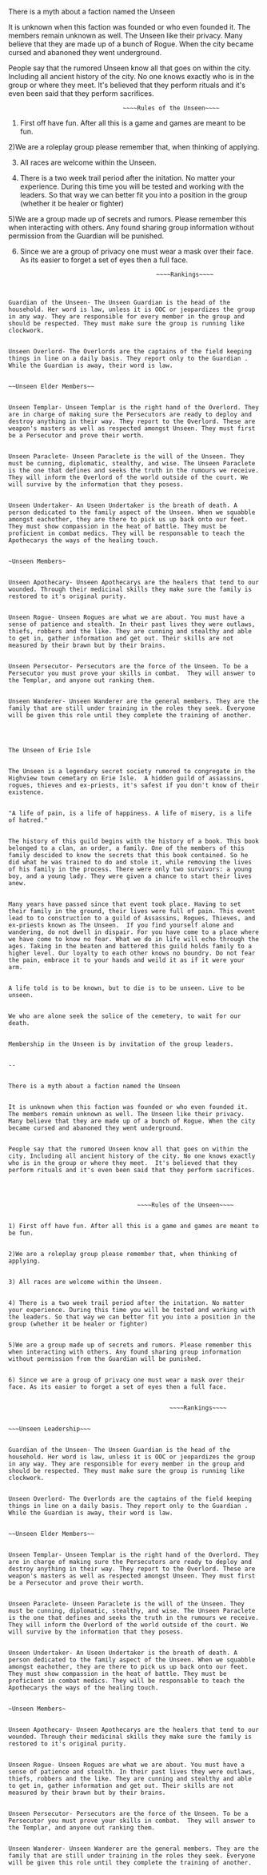 ﻿There is a myth about a faction named the Unseen


It is unknown when this faction was founded or who even founded it. The members remain unknown as well. The Unseen like their privacy. Many believe that they are made up of a bunch of Rogue. When the city became cursed and abanoned they went underground.


People say that the rumored Unseen know all that goes on within the city. Including all ancient history of the city. No one knows exactly who is in the group or where they meet.  It's believed that they perform rituals and it's even been said that they perform sacrifices.




                                    ~~~~Rules of the Unseen~~~~


1) First off have fun. After all this is a game and games are meant to be fun.


2)We are a roleplay group please remember that, when thinking of applying.


3) All races are welcome within the Unseen.


4) There is a two week trail period after the initation. No matter your experience. During this time you will be tested and working with the leaders. So that way we can better fit you into a position in the group (whether it be healer or fighter)


5)We are a group made up of secrets and rumors. Please remember this when interacting with others. Any found sharing group information without permission from the Guardian will be punished. 


6) Since we are a group of privacy one must wear a mask over their face. As its easier to forget a set of eyes then a full face. 


                                             ~~~~Rankings~~~~


~~~Unseen Leadership~~~


Guardian of the Unseen- The Unseen Guardian is the head of the household. Her word is law, unless it is OOC or jeopardizes the group in any way. They are responsible for every member in the group and should be respected. They must make sure the group is running like clockwork.


Unseen Overlord- The Overlords are the captains of the field keeping things in line on a daily basis. They report only to the Guardian . While the Guardian is away, their word is law.


~~Unseen Elder Members~~


Unseen Templar- Unseen Templar is the right hand of the Overlord. They are in charge of making sure the Persecutors are ready to deploy and destroy anything in their way. They report to the Overlord. These are weapon's masters as well as respected amongst Unseen. They must first be a Persecutor and prove their worth.


Unseen Paraclete- Unseen Paraclete is the will of the Unseen. They must be cunning, diplomatic, stealthy, and wise. The Unseen Paraclete is the one that defines and seeks the truth in the rumours we receive. They will inform the Overlord of the world outside of the court. We will survive by the information that they posess.


Unseen Undertaker- An Useen Undertaker is the breath of death. A person dedicated to the family aspect of the Unseen. When we squabble amongst eachother, they are there to pick us up back onto our feet. They must show compassion in the heat of battle. They must be proficient in combat medics. They will be responsable to teach the Apothecarys the ways of the healing touch. 


~Unseen Members~


Unseen Apothecary- Unseen Apothecarys are the healers that tend to our wounded. Through their medicinal skills they make sure the family is restored to it's original purity. 


Unseen Rogue- Unseen Rogues are what we are about. You must have a sense of patience and stealth. In their past lives they were outlaws, thiefs, robbers and the like. They are cunning and stealthy and able to get in, gather information and get out. Their skills are not measured by their brawn but by their brains.


Unseen Persecutor- Persecutors are the force of the Unseen. To be a Persecutor you must prove your skills in combat.  They will answer to the Templar, and anyone out ranking them.


Unseen Wanderer- Unseen Wanderer are the general members. They are the family that are still under training in the roles they seek. Everyone will be given this role until they complete the training of another.




The Unseen of Erie Isle


The Unseen is a legendary secret society rumored to congregate in the Highview town cemetary on Erie Isle.  A hidden guild of assassins, rogues, thieves and ex-priests, it's safest if you don't know of their existence.


"A life of pain, is a life of happiness. A life of misery, is a life of hatred."


The history of this guild begins with the history of a book. This book belonged to a clan, an order, a family. One of the members of this family descided to know the secrets that this book contained. So he did what he was trained to do and stole it, while removing the lives of his family in the process. There were only two survivors: a young boy, and a young lady. They were given a chance to start their lives anew. 


Many years have passed since that event took place. Having to set their family in the ground, their lives were full of pain. This event lead to to construction to a guild of Assassins, Rogues, Thieves, and ex-priests known as The Unseen.  If you find yourself alone and wandering, do not dwell in dispair. For you have come to a place where we have come to know no fear. What we do in life will echo through the ages. Taking in the beaten and battered this guild holds family to a higher level. Our loyalty to each other knows no boundry. Do not fear the pain, embrace it to your hands and weild it as if it were your arm. 


A life told is to be known, but to die is to be unseen. Live to be unseen.


We who are alone seek the solice of the cemetery, to wait for our death.


Membership in the Unseen is by invitation of the group leaders.


--


There is a myth about a faction named the Unseen


It is unknown when this faction was founded or who even founded it. The members remain unknown as well. The Unseen like their privacy. Many believe that they are made up of a bunch of Rogue. When the city became cursed and abanoned they went underground.


People say that the rumored Unseen know all that goes on within the city. Including all ancient history of the city. No one knows exactly who is in the group or where they meet.  It's believed that they perform rituals and it's even been said that they perform sacrifices.




                                    ~~~~Rules of the Unseen~~~~


1) First off have fun. After all this is a game and games are meant to be fun.


2)We are a roleplay group please remember that, when thinking of applying.


3) All races are welcome within the Unseen.


4) There is a two week trail period after the initation. No matter your experience. During this time you will be tested and working with the leaders. So that way we can better fit you into a position in the group (whether it be healer or fighter)


5)We are a group made up of secrets and rumors. Please remember this when interacting with others. Any found sharing group information without permission from the Guardian will be punished. 


6) Since we are a group of privacy one must wear a mask over their face. As its easier to forget a set of eyes then a full face. 


                                             ~~~~Rankings~~~~


~~~Unseen Leadership~~~


Guardian of the Unseen- The Unseen Guardian is the head of the household. Her word is law, unless it is OOC or jeopardizes the group in any way. They are responsible for every member in the group and should be respected. They must make sure the group is running like clockwork.


Unseen Overlord- The Overlords are the captains of the field keeping things in line on a daily basis. They report only to the Guardian . While the Guardian is away, their word is law.


~~Unseen Elder Members~~


Unseen Templar- Unseen Templar is the right hand of the Overlord. They are in charge of making sure the Persecutors are ready to deploy and destroy anything in their way. They report to the Overlord. These are weapon's masters as well as respected amongst Unseen. They must first be a Persecutor and prove their worth.


Unseen Paraclete- Unseen Paraclete is the will of the Unseen. They must be cunning, diplomatic, stealthy, and wise. The Unseen Paraclete is the one that defines and seeks the truth in the rumours we receive. They will inform the Overlord of the world outside of the court. We will survive by the information that they posess.


Unseen Undertaker- An Useen Undertaker is the breath of death. A person dedicated to the family aspect of the Unseen. When we squabble amongst eachother, they are there to pick us up back onto our feet. They must show compassion in the heat of battle. They must be proficient in combat medics. They will be responsable to teach the Apothecarys the ways of the healing touch. 


~Unseen Members~


Unseen Apothecary- Unseen Apothecarys are the healers that tend to our wounded. Through their medicinal skills they make sure the family is restored to it's original purity. 


Unseen Rogue- Unseen Rogues are what we are about. You must have a sense of patience and stealth. In their past lives they were outlaws, thiefs, robbers and the like. They are cunning and stealthy and able to get in, gather information and get out. Their skills are not measured by their brawn but by their brains.


Unseen Persecutor- Persecutors are the force of the Unseen. To be a Persecutor you must prove your skills in combat.  They will answer to the Templar, and anyone out ranking them.


Unseen Wanderer- Unseen Wanderer are the general members. They are the family that are still under training in the roles they seek. Everyone will be given this role until they complete the training of another.